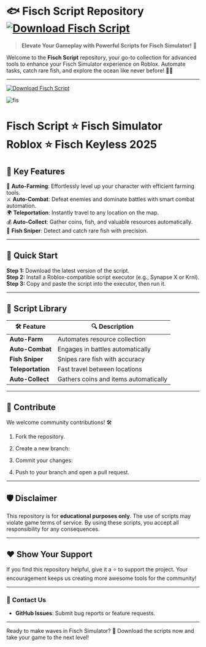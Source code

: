# 🐟 **Fisch Script Repository**  [![Download Fisch Script](https://img.shields.io/badge/Download-Fisch_Script-green?style=for-the-badge&logo=download)](https://your-download-link-here.com)

> **Elevate Your Gameplay with Powerful Scripts for Fisch Simulator!** 🎣  

Welcome to the **Fisch Script** repository, your go-to collection for advanced tools to enhance your Fisch Simulator experience on Roblox. Automate tasks, catch rare fish, and explore the ocean like never before! 🌊✨  

---
[![Download Fisch Script](https://img.shields.io/badge/Download-Fisch_Script-green?style=for-the-badge&logo=download)](https://your-download-link-here.com)

![fis](https://github.com/user-attachments/assets/09f595e1-40ee-4c4f-80f2-053a8f8bc737)
# Fisch Script ⭐️ Fisch Simulator Roblox ⭐️ Fisch Keyless 2025 
## 🌟 **Key Features**  

🎯 **Auto-Farming**: Effortlessly level up your character with efficient farming tools.  
⚔️ **Auto-Combat**: Defeat enemies and dominate battles with smart combat automation.  
🌍 **Teleportation**: Instantly travel to any location on the map.  
💰 **Auto-Collect**: Gather coins, fish, and valuable resources automatically.  
🐠 **Fish Sniper**: Detect and catch rare fish with precision.  

---

## 🚀 **Quick Start**  

**Step 1:** Download the latest version of the script.  
**Step 2:** Install a Roblox-compatible script executor (e.g., Synapse X or Krnl).  
**Step 3:** Copy and paste the script into the executor, then run it.  
 

---

## 📂 **Script Library**  

| 🛠️ Feature       | 🔍 Description                       |  
|-------------------|--------------------------------------|  
| **Auto-Farm**     | Automates resource collection        | 
| **Auto-Combat**   | Engages in battles automatically     | 
| **Fish Sniper**   | Snipes rare fish with accuracy       | 
| **Teleportation** | Fast travel between locations        |
| **Auto-Collect**  | Gathers coins and items automatically|  

---


## 🤝 **Contribute**  

We welcome community contributions! 🛠️  
1. Fork the repository.  
2. Create a new branch:  
   
3. Commit your changes:  
     
4. Push to your branch and open a pull request.  

---

## 🛡️ **Disclaimer**  

This repository is for **educational purposes only**. The use of scripts may violate game terms of service. By using these scripts, you accept all responsibility for any consequences.  

---

## ❤️ **Show Your Support**  

If you find this repository helpful, give it a ⭐ to support the project. Your encouragement keeps us creating more awesome tools for the community!  

---

### 🔗 **Contact Us**  

- **GitHub Issues**: Submit bug reports or feature requests.  

---

Ready to make waves in Fisch Simulator? 🌊 Download the scripts now and take your game to the next level!  
